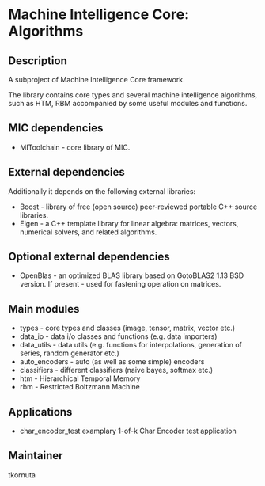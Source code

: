 Machine Intelligence Core: Algorithms
=========================================

Description
-----------

A subproject of Machine Intelligence Core framework.

The library contains core types and several machine intelligence algorithms, such as HTM, RBM accompanied by some useful modules and functions.

MIC dependencies
------------
   * MIToolchain - core library of MIC.

External dependencies
------------
Additionally it depends on the following external libraries:
   * Boost - library of free (open source) peer-reviewed portable C++ source libraries.
   * Eigen - a C++ template library for linear algebra: matrices, vectors, numerical solvers, and related algorithms.
   
Optional external dependencies 
------------
   * OpenBlas - an optimized BLAS library based on GotoBLAS2 1.13 BSD version. If present - used for fastening operation on matrices.

Main modules
------------
   * types - core types and classes (image, tensor, matrix, vector etc.)
   * data_io - data i/o classes and functions (e.g. data importers)
   * data_utils - data utils (e.g. functions for interpolations, generation of series, random generator etc.)
   * auto_encoders - auto (as well as some simple) encoders
   * classifiers - different classifiers (naive bayes, softmax etc.)
   * htm - Hierarchical Temporal Memory 
   * rbm - Restricted Boltzmann Machine

Applications
------------
   * char_encoder_test examplary 1-of-k Char Encoder test application

Maintainer
----------

tkornuta